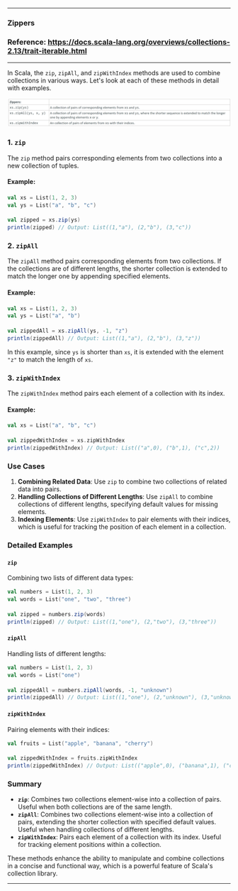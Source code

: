
---

### Zippers

### Reference: <https://docs.scala-lang.org/overviews/collections-2.13/trait-iterable.html>

---

In Scala, the `zip`, `zipAll`, and `zipWithIndex` methods are used to combine collections in various ways. Let's look at each of these methods in detail with examples.

![Zippers](zippers.png "Zippers")

### 1. `zip`

The `zip` method pairs corresponding elements from two collections into a new collection of tuples.

#### Example:

```scala
val xs = List(1, 2, 3)
val ys = List("a", "b", "c")

val zipped = xs.zip(ys)
println(zipped) // Output: List((1,"a"), (2,"b"), (3,"c"))
```

### 2. `zipAll`

The `zipAll` method pairs corresponding elements from two collections. If the collections are of different lengths, the shorter collection is extended to match the longer one by appending specified elements.

#### Example:

```scala
val xs = List(1, 2, 3)
val ys = List("a", "b")

val zippedAll = xs.zipAll(ys, -1, "z")
println(zippedAll) // Output: List((1,"a"), (2,"b"), (3,"z"))
```

In this example, since `ys` is shorter than `xs`, it is extended with the element `"z"` to match the length of `xs`.

### 3. `zipWithIndex`

The `zipWithIndex` method pairs each element of a collection with its index.

#### Example:

```scala
val xs = List("a", "b", "c")

val zippedWithIndex = xs.zipWithIndex
println(zippedWithIndex) // Output: List(("a",0), ("b",1), ("c",2))
```

### Use Cases

1. **Combining Related Data**: Use `zip` to combine two collections of related data into pairs.
2. **Handling Collections of Different Lengths**: Use `zipAll` to combine collections of different lengths, specifying default values for missing elements.
3. **Indexing Elements**: Use `zipWithIndex` to pair elements with their indices, which is useful for tracking the position of each element in a collection.

### Detailed Examples

#### `zip`

Combining two lists of different data types:

```scala
val numbers = List(1, 2, 3)
val words = List("one", "two", "three")

val zipped = numbers.zip(words)
println(zipped) // Output: List((1,"one"), (2,"two"), (3,"three"))
```

#### `zipAll`

Handling lists of different lengths:

```scala
val numbers = List(1, 2, 3)
val words = List("one")

val zippedAll = numbers.zipAll(words, -1, "unknown")
println(zippedAll) // Output: List((1,"one"), (2,"unknown"), (3,"unknown"))
```

#### `zipWithIndex`

Pairing elements with their indices:

```scala
val fruits = List("apple", "banana", "cherry")

val zippedWithIndex = fruits.zipWithIndex
println(zippedWithIndex) // Output: List(("apple",0), ("banana",1), ("cherry",2))
```

### Summary

- **`zip`**: Combines two collections element-wise into a collection of pairs. Useful when both collections are of the same length.
- **`zipAll`**: Combines two collections element-wise into a collection of pairs, extending the shorter collection with specified default values. Useful when handling collections of different lengths.
- **`zipWithIndex`**: Pairs each element of a collection with its index. Useful for tracking element positions within a collection.

These methods enhance the ability to manipulate and combine collections in a concise and functional way, which is a powerful feature of Scala's collection library.

---
